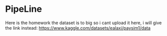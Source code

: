 # PipeLine
Here is the homework
the dataset is to big so i cant upload it here, i will give the link instead: https://www.kaggle.com/datasets/ealaxi/paysim1/data 
